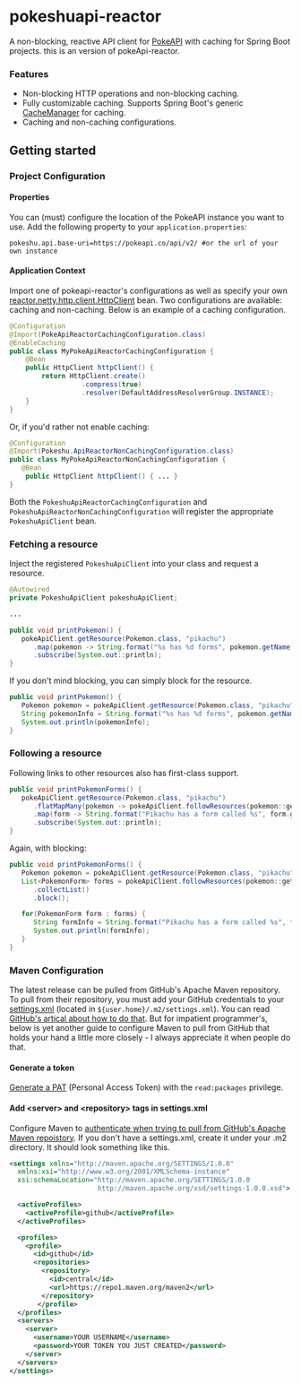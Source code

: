 

# pokeshuapi-reactor
A non-blocking, reactive API client for [PokeAPI](https://pokeapi.co/) with caching for Spring Boot projects.
this is an version of pokeApi-reactor.

### Features
* Non-blocking HTTP operations and non-blocking caching.
* Fully customizable caching. Supports Spring Boot's generic [CacheManager](https://docs.spring.io/spring-boot/docs/1.3.0.M1/reference/html/boot-features-caching.html#_supported_cache_providers) for caching.
* Caching and non-caching configurations.

## Getting started
### Project Configuration

#### Properties
You can (must) configure the location of the PokeAPI instance you want to use. Add the following property to your `application.properties`:

```
pokeshu.api.base-uri=https://pokeapi.co/api/v2/ #or the url of your own instance
```

#### Application Context
Import one of pokeapi-reactor's configurations as well as specify your own [reactor.netty.http.client.HttpClient](https://projectreactor.io/docs/netty/release/api/reactor/netty/http/client/HttpClient.html) bean. Two configurations are available: caching and non-caching. Below is an example of a caching configuration.

```java
@Configuration
@Import(PokeApiReactorCachingConfiguration.class)
@EnableCaching
public class MyPokeApiReactorCachingConfiguration {
	@Bean
	public HttpClient httpClient() {
		return HttpClient.create()
                  .compress(true)
                  .resolver(DefaultAddressResolverGroup.INSTANCE);
	}
}
```
Or, if you'd rather not enable caching:
```java
@Configuration
@Import(Pokeshu.ApiReactorNonCachingConfiguration.class)
public class MyPokeApiReactorNonCachingConfiguration {
   @Bean
	public HttpClient httpClient() { ... }
}
```
Both the `PokeshuApiReactorCachingConfiguration` and `PokeshuApiReactorNonCachingConfiguration` will register the appropriate `PokeshuApiClient` bean.

### Fetching a resource
Inject the registered `PokeshuApiClient` into your class and request a resource.
```java
@Autowired
private PokeshuApiClient pokeshuApiClient;

...

public void printPokemon() {
   pokeApiClient.getResource(Pokemon.class, "pikachu")
      .map(pokemon -> String.format("%s has %d forms", pokemon.getName(), pokemon.getForms().size()))
      .subscribe(System.out::println);
}
```
If you don't mind blocking, you can simply block for the resource.
```java
public void printPokemon() {
   Pokemon pokemon = pokeApiClient.getResource(Pokemon.class, "pikachu").block();
   String pokemonInfo = String.format("%s has %d forms", pokemon.getName(), pokemon.getForms().size()));
   System.out.println(pokemonInfo);
}
```

### Following a resource
Following links to other resources also has first-class support.

```java
public void printPokemonForms() {
   pokeApiClient.getResource(Pokemon.class, "pikachu")
      .flatMapMany(pokemon -> pokeApiClient.followResources(pokemon::getForms, PokemonForm.class))
      .map(form -> String.format("Pikachu has a form called %s", form.getName()))
      .subscribe(System.out::println);
}
```
Again, with blocking:
```java
public void printPokemonForms() {
   Pokemon pokemon = pokeApiClient.getResource(Pokemon.class, "pikachu").block();
   List<PokemonForm> forms = pokeApiClient.followResources(pokemon::getForms, PokemonForm.class)
      .collectList()
      .block();

   for(PokemonForm form : forms) {
      String formInfo = String.format("Pikachu has a form called %s", form.getName());
      System.out.println(formInfo);
   }
}
```

### Maven Configuration
The latest release can be pulled from GitHub's Apache Maven repository. To pull from their repository, you must add your GitHub credentials to your [settings.xml](https://maven.apache.org/settings.html) (located in `${user.home}/.m2/settings.xml`). You can read [GitHub's artical about how to do that](https://docs.github.com/en/packages/working-with-a-github-packages-registry/working-with-the-apache-maven-registry). But for impatient programmer's, below is yet another guide to configure Maven to pull from GitHub that holds your hand a little more closely - I always appreciate it when people do that.


#### Generate a token
[Generate a PAT](https://docs.github.com/en/authentication/keeping-your-account-and-data-secure/creating-a-personal-access-token) (Personal Access Token) with the `read:packages` privilege.

#### Add \<server\> and \<repository\> tags in settings.xml 
Configure Maven to [authenticate when trying to pull from GitHub's Apache Maven repoistory](https://docs.github.com/en/packages/working-with-a-github-packages-registry/working-with-the-apache-maven-registry#authenticating-with-a-personal-access-token). If you don't have a settings.xml, create it under your .m2 directory. It should look something like this.

```xml
<settings xmlns="http://maven.apache.org/SETTINGS/1.0.0"
  xmlns:xsi="http://www.w3.org/2001/XMLSchema-instance"
  xsi:schemaLocation="http://maven.apache.org/SETTINGS/1.0.0
                      http://maven.apache.org/xsd/settings-1.0.0.xsd">

  <activeProfiles>
    <activeProfile>github</activeProfile>
  </activeProfiles>

  <profiles>
    <profile>
      <id>github</id>
      <repositories>
        <repository>
          <id>central</id>
          <url>https://repo1.maven.org/maven2</url>
        </repository>        
       </profile>
  </profiles>
  <servers>
    <server>
      <username>YOUR USERNAME</username>
      <password>YOUR TOKEN YOU JUST CREATED</password>
    </server>
  </servers>
</settings>
```



